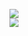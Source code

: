 [![](https://img.shields.io/badge/Made%20With-Github%20Spray-lightgrey.svg?style=for-the-badge&logo=github)](https://github.com/Annihil/github-spray#10876)  
[![](https://i.imgur.com/2DrTn0Z.gif)](https://github.com/Annihil/github-spray)